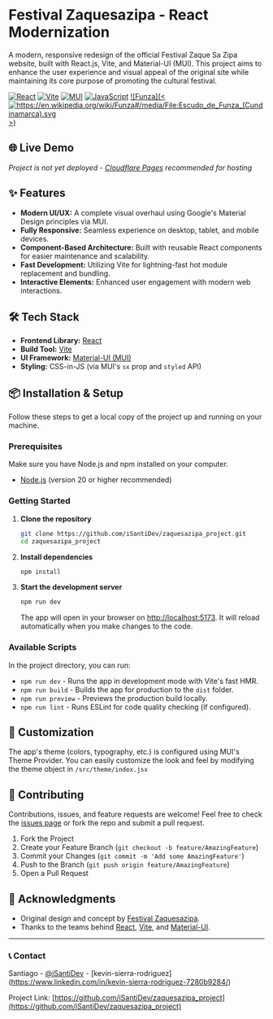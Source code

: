 # Festival Zaquesazipa - React Modernization

A modern, responsive redesign of the official Festival Zaque Sa Zipa website, built with React.js, Vite, and Material-UI (MUI). This project aims to enhance the user experience and visual appeal of the original site while maintaining its core purpose of promoting the cultural festival.

[![React](https://img.shields.io/badge/React-20232A?style=for-the-badge&logo=react&logoColor=61DAFB)](https://reactjs.org/)
[![Vite](https://img.shields.io/badge/Vite-B73BFE?style=for-the-badge&logo=vite&logoColor=FFD62E)](https://vitejs.dev/)
[![MUI](https://img.shields.io/badge/MUI-007FFF?style=for-the-badge&logo=mui&logoColor=white)](https://mui.com/)
[![JavaScript](https://img.shields.io/badge/JavaScript-F7DF1E?style=for-the-badge&logo=javascript&logoColor=black)](https://developer.mozilla.org/en-US/docs/Web/JavaScript)
[![Funza](<![<https://en.wikipedia.org/wiki/Funza#/media/File:Escudo_de_Funza_(Cundinamarca).svg>](https://www.funza-cundinamarca.gov.co/sites/funzacundinamarca/content/files/002397/119824_119329_logo_200x200_200x200.png)>)](https://www.funza-cundinamarca.gov.co/)

<!-- ![Project Screenshot](https://via.placeholder.com/800x400?text=Add+Screenshot+of+Your+Project)
_Replace this with a real screenshot of your project_ -->

## 🌐 Live Demo

_Project is not yet deployed - [Cloudflare Pages](https://pages.cloudflare.com/) recommended for hosting_

## ✨ Features

-   **Modern UI/UX:** A complete visual overhaul using Google's Material Design principles via MUI.
-   **Fully Responsive:** Seamless experience on desktop, tablet, and mobile devices.
-   **Component-Based Architecture:** Built with reusable React components for easier maintenance and scalability.
-   **Fast Development:** Utilizing Vite for lightning-fast hot module replacement and bundling.
-   **Interactive Elements:** Enhanced user engagement with modern web interactions.

## 🛠️ Tech Stack

-   **Frontend Library:** [React](https://reactjs.org/)
-   **Build Tool:** [Vite](https://vitejs.dev/)
-   **UI Framework:** [Material-UI (MUI)](https://mui.com/)
-   **Styling:** CSS-in-JS (via MUI's `sx` prop and `styled` API)

## 📦 Installation & Setup

Follow these steps to get a local copy of the project up and running on your machine.

### Prerequisites

Make sure you have Node.js and npm installed on your computer.

-   [Node.js](https://nodejs.org/) (version 20 or higher recommended)

### Getting Started

1.  **Clone the repository**

    ```bash
    git clone https://github.com/iSantiDev/zaquesazipa_project.git
    cd zaquesazipa_project
    ```

2.  **Install dependencies**

    ```bash
    npm install
    ```

3.  **Start the development server**
    ```bash
    npm run dev
    ```
    The app will open in your browser on [http://localhost:5173](http://localhost:5173). It will reload automatically when you make changes to the code.

### Available Scripts

In the project directory, you can run:

-   `npm run dev` - Runs the app in development mode with Vite's fast HMR.
-   `npm run build` - Builds the app for production to the `dist` folder.
-   `npm run preview` - Previews the production build locally.
-   `npm run lint` - Runs ESLint for code quality checking (if configured).

## 🎨 Customization

The app's theme (colors, typography, etc.) is configured using MUI's Theme Provider. You can easily customize the look and feel by modifying the theme object in `/src/theme/index.jsx`

## 🤝 Contributing

Contributions, issues, and feature requests are welcome! Feel free to check the [issues page](https://github.com/iSantiDev/zaquesazipa_project/issues) or fork the repo and submit a pull request.

1. Fork the Project
2. Create your Feature Branch (`git checkout -b feature/AmazingFeature`)
3. Commit your Changes (`git commit -m 'Add some AmazingFeature'`)
4. Push to the Branch (`git push origin feature/AmazingFeature`)
5. Open a Pull Request

## 🙏 Acknowledgments

-   Original design and concept by [Festival Zaquesazipa](https://festivalzaquesazipa.com/).
-   Thanks to the teams behind [React](https://reactjs.org/), [Vite](https://vitejs.dev/), and [Material-UI](https://mui.com/).

---

### 📞 Contact

Santiago - [@iSantiDev](https://github.com/iSantiDev) - [kevin-sierra-rodriguez] (https://www.linkedin.com/in/kevin-sierra-rodriguez-7280b9284/)

Project Link: [https://github.com/iSantiDev/zaquesazipa_project](https://github.com/iSantiDev/zaquesazipa_project)
